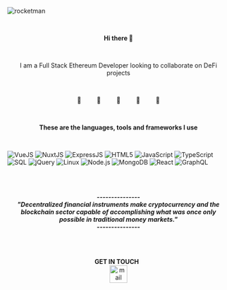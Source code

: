 
![rocketman](https://user-images.githubusercontent.com/19872990/119971908-db0b4e80-bfb1-11eb-8f56-69c4fbf0fea5.jpg)

  
<br>
<p align="center">
  <b>Hi there 👋 </b>
</p>
<br>

<p align="center">
I am a Full Stack Ethereum Developer looking to collaborate on DeFi projects
</p>

<br>
<p align="center">
🚀     &nbsp &nbsp  &nbsp &nbsp  🚀    &nbsp &nbsp  &nbsp &nbsp    🚀    &nbsp &nbsp  &nbsp &nbsp    🚀     &nbsp &nbsp   &nbsp &nbsp  🚀  
</p>
  
<br>






  


<p align="center">
<b>These are the languages, tools and frameworks I use </b>
</p>
<br>


![VueJS](https://img.shields.io/badge/-VueJS-000000?style=flat)
![NuxtJS](https://img.shields.io/badge/-NuxtJS-000000?style=flat)
![ExpressJS](https://img.shields.io/badge/-ExpressJS-000000?style=flat)
![HTML5](https://img.shields.io/badge/-HTML5-000000?style=flat&logo=HTML5)
![JavaScript](https://img.shields.io/badge/-JavaScript-000000?style=flat&logo=javascript)
![TypeScript](https://img.shields.io/badge/-TypeScript-000000?style=flat&logo=typescript&logoColor=007ACC)
![SQL](https://img.shields.io/badge/-SQL-000000?style=flat&logo=MySQL)
![jQuery](https://img.shields.io/badge/-jQuery-000000?style=flat&logo=jQuery&logoColor=0769AD)
![Linux](https://img.shields.io/badge/-Linux-000000?style=flat&logo=linux&logoColor=FCC624)
![Node.js](https://img.shields.io/badge/-Node.js-000000?style=flat&logo=node.js&logoColor=339933)
![MongoDB](https://img.shields.io/badge/-MongoDB-000000?style=flat)
![React](https://img.shields.io/badge/-React-000000?style=flat&logo=React&logoColor=61DAFB)
![GraphQL](https://img.shields.io/badge/-GraphQL-000000?style=flat)


<br>
<br>
<p align="center"><b><i>---------------<br>"Decentralized financial instruments make cryptocurrency and the blockchain sector capable of accomplishing what was once only possible in traditional money markets." <br>--------------- </i></b></p>

<br>
<br>
<p align="center"><b>GET IN TOUCH</b> &nbsp;  <br> <a href="mailto:mag.begic_nedim@yahoo.com"><img src="https://www.vectorlogo.zone/logos/yahoo/yahoo-tile.svg" width="40 px" alt="mail"></a> </p>

